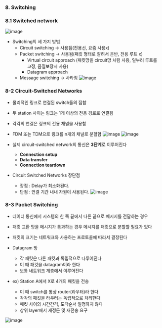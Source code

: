 ### 8. Switching

### 8.1 Switched network
![image](https://github.com/junzer0/CBNU-Major/assets/110384101/1ce70429-e24f-4f47-8a96-9cb1a8ac3997)
- Switching의 세 가지 방법
  - Circuit switching -> 사용됨(전용선, 요즘 사용x)
  - Packet switching -> 사용됨(패킷 형태로 잘려서 운반, 전용 루트 x)
    - Virtual circuit approach (패킷망을 circuit망 처럼 사용, 일부러 루트를 고정, 품질보장시 사용)
    - Datagram approach
  - Message switching -> 사라짐
![image](https://github.com/junzer0/CBNU-Major/assets/110384101/2f0d42f0-a6ad-4b0a-925b-6ae8be6f60dd)

### 8-2 Circuit-Switched Networks
- 물리적인 링크로 연결된 switch들의 집합
- 두 station 사이는 링크는 1개 이상의 전용 경로로 연결됨
- 각각의 연결은 링크의 전용 채널을 사용함
- FDM 또는 TDM으로 링크를 n개의 채널로 분할함
![image](https://github.com/junzer0/CBNU-Major/assets/110384101/24c22013-8fe6-46ca-9cb7-3c5869ddcc1a)
![image](https://github.com/junzer0/CBNU-Major/assets/110384101/57b66ee9-e2f9-4d47-bae2-5ea2775506c5)

- 실제 circuit-switched network의 통신은 **3단계**로 이루어진다
  - **Connection setup**
  - **Data transfer**
  - **Connection teardown**

- Circuit Switched Networks 장단점
  - 장점 : Delay가 최소화된다.
  - 단점 : 연결 기간 내내 자원이 사용된다.
![image](https://github.com/junzer0/CBNU-Major/assets/110384101/fa91215a-4e87-4efa-9be6-9968bc270c34)

### 8-3 Packet Switching
- 데이터 통신에서 시스템의 한 쪽 끝에서 다른 끝으로 메시지를 전달하는 경우
- 패킷 교환 망을 메시지가 통과하는 경우 메시지를 패킷으로 분할할 필요가 있다
- 패킷의 크기는 네트워크와 사용하는 프로토콜에 따라서 결정된다

- Datagram 망
  - 각 패킷은 다른 패킷과 독립적으로 다루어진다
  - 이 때 패킷을 datagram이라 한다
  - 보통 네트워크 계층에서 이루어진다

- ex) Station A에서 X로 4개의 패킷을 전송
  - 이 때 switch를 통상 router(라우터)라 한다
  - 각각의 패킷을 라우터는 독립적으로 처리한다
  - 패킷 사이의 시간간격, 도착순서 일정하지 않다
  - 상위 layer에서 재정돈 및 재전송 요구
  
![image](https://github.com/junzer0/CBNU-Major/assets/110384101/c36857f9-d01d-4e4e-9f3c-2712ea37bef1)

